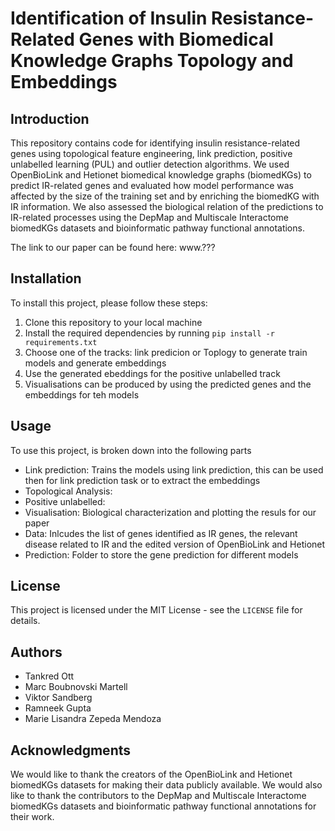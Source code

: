 # Identification of Insulin Resistance-Related Genes with Biomedical Knowledge Graphs Topology and Embeddings

## Introduction

This repository contains code for identifying insulin resistance-related genes using topological feature engineering, link prediction, positive unlabelled learning (PUL) and outlier detection algorithms. We used OpenBioLink and Hetionet biomedical knowledge graphs (biomedKGs) to predict IR-related genes and evaluated how model performance was affected by the size of the training set and by enriching the biomedKG with IR information. We also assessed the biological relation of the predictions to IR-related processes using the DepMap and Multiscale Interactome biomedKGs datasets and bioinformatic pathway functional annotations.

The link to our paper can be found here: www.???

## Installation

To install this project, please follow these steps:

1. Clone this repository to your local machine
2. Install the required dependencies by running `pip install -r requirements.txt`
3. Choose one of the tracks: link predicion or Toplogy to generate train models and generate embeddings
4. Use the generated ebeddings for the positive unlabelled track
5. Visualisations can be produced by using the predicted genes and the embeddings for teh models


## Usage

To use this project, is broken down into the following parts

* Link prediction: Trains the models using link prediction, this can be used then for link prediction task or to extract the embeddings
* Topological Analysis:
* Positive unlabelled:
* Visualisation: Biological characterization and plotting the resuls for our paper
* Data: Inlcudes the list of genes identified as IR genes, the relevant disease related to IR and the edited version of OpenBioLink and Hetionet
* Prediction: Folder to store the gene prediction for different models


## License

This project is licensed under the MIT License - see the `LICENSE` file for details.

## Authors

- Tankred Ott
- Marc Boubnovski Martell
- Viktor Sandberg
- Ramneek Gupta
- Marie Lisandra Zepeda Mendoza

## Acknowledgments

We would like to thank the creators of the OpenBioLink and Hetionet biomedKGs datasets for making their data publicly available. We would also like to thank the contributors to the DepMap and Multiscale Interactome biomedKGs datasets and bioinformatic pathway functional annotations for their work.
